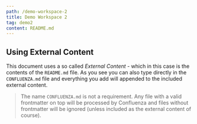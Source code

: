 ```yaml
---
path: /demo-workspace-2
title: Demo Workspace 2
tag: demo2
content: README.md
---
```


## Using External Content

This document uses a so called _External Content_ - which in this case is the contents of the `README.md`
file. As you see you can also type directly in the `CONFLUENZA.md` file and everything you add will
appended to the included external content.

> The name `CONFLUENZA.md` is not a requirement. Any file with a valid frontmatter on top will be processed by Confluenza and files without frontmatter will be ignored (unless included as the external content of course).
